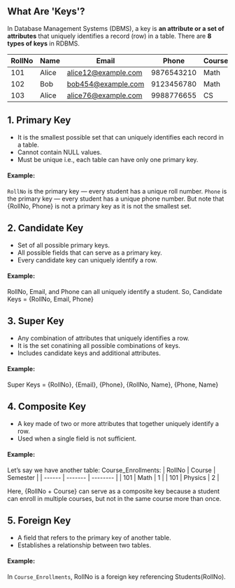 ## What Are 'Keys'?
In Database Management Systems (DBMS), a key is **an attribute or a set of attributes** that uniquely identifies a record (row) in a table.
There are **8 types of keys** in RDBMS.

| RollNo | Name    | Email                                             | Phone      | Course  |
| ------ | ------- | ------------------------------------------------- | ---------- | ------- |
| 101    | Alice   | [alice12@example.com](mailto:alice12@example.com) | 9876543210 | Math    |
| 102    | Bob     | [bob454@example.com](mailto:bob454@example.com)   | 9123456780 | Math    |
| 103    | Alice   | [alice76@example.com](mailto:alice76@example.com) | 9988776655 | CS      |

## 1. Primary Key
- It is the smallest possible set that can uniquely identifies each record in a table.
- Cannot contain NULL values.
- Must be unique i.e., each table can have only one primary key.

#### Example: 
`RollNo` is the primary key — every student has a unique roll number.
`Phone` is the primary key — every student has a unique phone number.
But note that {RollNo, Phone} is not a primary key as it is not the smallest set.



## 2. Candidate Key
- Set of all possible primary keys.
- All possible fields that can serve as a primary key.
- Every candidate key can uniquely identify a row.

#### Example: 
RollNo, Email, and Phone can all uniquely identify a student. 
So, Candidate Keys = {RollNo, Email, Phone}

##  3. Super Key
- Any combination of attributes that uniquely identifies a row.
- It is the set conatining all possible combinations of keys.
- Includes candidate keys and additional attributes.

#### Example:
Super Keys = {RollNo}, {Email}, {Phone}, {RollNo, Name}, {Phone, Name}

## 4. Composite Key
- A key made of two or more attributes that together uniquely identify a row.
- Used when a single field is not sufficient.

#### Example:
Let’s say we have another table: 
Course_Enrollments:
| RollNo | Course  | Semester |
| ------ | ------- | -------- |
| 101    | Math    | 1        |
| 101    | Physics | 2        |

Here, {RollNo + Course} can serve as a composite key because a student can enroll in multiple courses, but not in the same course more than once.

## 5. Foreign Key
- A field that refers to the primary key of another table.
- Establishes a relationship between two tables.

#### Example:
In `Course_Enrollments`, RollNo is a foreign key referencing Students(RollNo).
